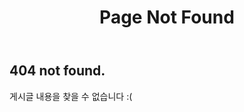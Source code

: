 ﻿---
title: "Page Not Found"
excerpt: "Page not found. Your pixels are in another canvas."
sitemap: false
permalink: /404.html
layout: single
related: false 
---


## **404 not found.**
게시글 내용을 찾을 수 없습니다 :(

 
